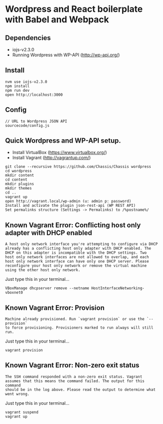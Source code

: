 # Wordpress and React boilerplate with Babel and Webpack

## Dependencies
- iojs-v2.3.0
- Running Wordpress with WP-API (http://wp-api.org/)

## Install
```
nvm use iojs-v2.3.0
npm install
npm run dev
open http://localhost:3000
```

## Config
```
// URL to Wordpress JSON API  
sourcecode/config.js
```

## Quick Wordpress and WP-API setup.
- Install VirtualBox (https://www.virtualbox.org/)
- Install Vagrant (http://vagrantup.com/)
```
git clone --recursive https://github.com/Chassis/Chassis wordpress
cd wordpress
mkdir content
cd content
mkdir plugins
mkdir themes
cd ..
vagrant up
open http://vagrant.local/wp-admin (u: admin p: password)
Install and activate the plugin json-rest-api (WP REST API)
Set permalinks structure (Settings -> Permalinks) to /%postname%/
```

## Known Vagrant Error: Conflicting host only adapter with DHCP enabled
```
A host only network interface you're attempting to configure via DHCP
already has a conflicting host only adapter with DHCP enabled. The
DHCP on this adapter is incompatible with the DHCP settings. Two
host only network interfaces are not allowed to overlap, and each
host only network interface can have only one DHCP server. Please
reconfigure your host only network or remove the virtual machine
using the other host only network.
```
Just type this in your terminal...
```
VBoxManage dhcpserver remove --netname HostInterfaceNetworking-vboxnet0
```

## Known Vagrant Error: Provision
```
Machine already provisioned. Run `vagrant provision` or use the `--provision`
to force provisioning. Provisioners marked to run always will still run.
```
Just type this in your terminal...
```
vagrant provision
```



## Known Vagrant Error: Non-zero exit status
```
The SSH command responded with a non-zero exit status. Vagrant
assumes that this means the command failed. The output for this command
should be in the log above. Please read the output to determine what
went wrong.
```
Just type this in your terminal...
```
vagrant suspend
vagrant up
```


